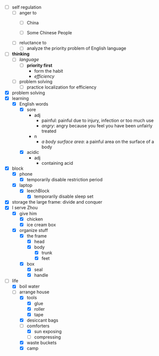 - [ ] self regulation
    - [ ] anger to
        - [ ] China

        - [ ] Some Chinese People
    - [ ] reluctance to
        - [ ] analyze the priority problem of English language
- [ ] **thinking**
    - [ ] *language*
        - [ ] **priority first**
            - form the habit
            - *efficiency*
    - [ ] problem solving
        - [ ] practice localization for efficiency
- [x] problem solving
- [x] learning
    - [x] English words
        - [x] sore
            - adj
                - painful: painful due to injury, infection or too much use
                - *angry*: angry because you feel you have been unfairly treated
            - n
                - *a body surface area*: a painful area on the surface of a body
        - [x] acidic
            - adj
                - containing acid
- [x] block
    - [x] phone
        - [x] temporarily disable restriction period
    - [x] laptop
        - [x] leechBlock
            - [x] temporarily disable sleep set
- [x] storage the large frame: divide and conquer
- [x] I serve Zhou
    - [x] give him
        - [x] chicken
        - [x] ice cream box
    - [x] organize stuff
        - [x] the frame
            - [x] head
            - [x] body
                - [x] trunk
                - [x] feet
        - [x] box
            - [x] seal
            - [x] handle
- [ ] life
    - [x] boil water
    - [ ] arrange house
        - [x] tools
            - [x] glue
            - [x] roller
            - [x] tape
        - [x] desiccant bags
        - [ ] comforters
            - [x] sun exposing
            - [ ] compressing
        - [x] waste buckets
        - [x] camp